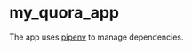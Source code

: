 # my_quora_app

The app uses [pipenv](http://pipenv.readthedocs.io/en/latest/) to manage dependencies.

